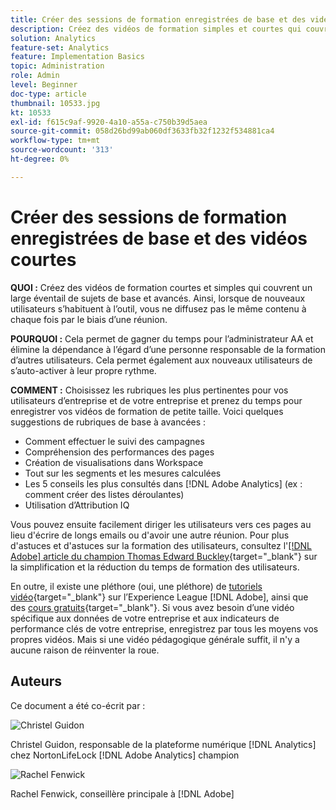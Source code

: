 ```yaml
---
title: Créer des sessions de formation enregistrées de base et des vidéos courtes
description: Créez des vidéos de formation simples et courtes qui couvrent un large éventail de sujets de base et avancés. Ainsi, lorsque de nouveaux utilisateurs s’enrichissent avec l’outil, vous ne diffusez pas le même contenu à chaque fois par le biais d’une réunion.
solution: Analytics
feature-set: Analytics
feature: Implementation Basics
topic: Administration
role: Admin
level: Beginner
doc-type: article
thumbnail: 10533.jpg
kt: 10533
exl-id: f615c9af-9920-4a10-a55a-c750b39d5aea
source-git-commit: 058d26bd99ab060df3633fb32f1232f534881ca4
workflow-type: tm+mt
source-wordcount: '313'
ht-degree: 0%

---
```


# Créer des sessions de formation enregistrées de base et des vidéos courtes

**QUOI :** Créez des vidéos de formation courtes et simples qui couvrent un large éventail de sujets de base et avancés. Ainsi, lorsque de nouveaux utilisateurs s’habituent à l’outil, vous ne diffusez pas le même contenu à chaque fois par le biais d’une réunion.

**POURQUOI :** Cela permet de gagner du temps pour l’administrateur AA et élimine la dépendance à l’égard d’une personne responsable de la formation d’autres utilisateurs. Cela permet également aux nouveaux utilisateurs de s’auto-activer à leur propre rythme.

**COMMENT :** Choisissez les rubriques les plus pertinentes pour vos utilisateurs d’entreprise et de votre entreprise et prenez du temps pour enregistrer vos vidéos de formation de petite taille. Voici quelques suggestions de rubriques de base à avancées :

* Comment effectuer le suivi des campagnes
* Compréhension des performances des pages
* Création de visualisations dans Workspace
* Tout sur les segments et les mesures calculées
* Les 5 conseils les plus consultés dans [!DNL Adobe Analytics] (ex : comment créer des listes déroulantes)
* Utilisation d’Attribution IQ

Vous pouvez ensuite facilement diriger les utilisateurs vers ces pages au lieu d&#39;écrire de longs emails ou d&#39;avoir une autre réunion. Pour plus d&#39;astuces et d&#39;astuces sur la formation des utilisateurs, consultez l&#39;[[!DNL Adobe] article du champion Thomas Edward Buckley](https://experienceleague.adobe.com/docs/analytics-learn/tutorials/administration/key-admin-skills/simplify-training-users.html?lang=fr){target="_blank"} sur la simplification et la réduction du temps de formation des utilisateurs.

En outre, il existe une pléthore (oui, une pléthore) de [&#x200B; tutoriels vidéo](https://experienceleague.adobe.com/docs/analytics-learn/tutorials/overview.html?lang=fr){target="_blank"} sur l’Experience League [!DNL Adobe], ainsi que des [&#x200B; cours gratuits](https://experienceleague.adobe.com/fr?lang=fr#dashboard/learning){target="_blank"}. Si vous avez besoin d’une vidéo spécifique aux données de votre entreprise et aux indicateurs de performance clés de votre entreprise, enregistrez par tous les moyens vos propres vidéos. Mais si une vidéo pédagogique générale suffit, il n&#39;y a aucune raison de réinventer la roue.

## Auteurs

Ce document a été co-écrit par :

![Christel Guidon](assets/Christel-Headshot-150.png)

Christel Guidon, responsable de la plateforme numérique [!DNL Analytics] chez NortonLifeLock
[!DNL Adobe Analytics] champion

![Rachel Fenwick](assets/Rachel-Fenwick-150.png)

Rachel Fenwick, conseillère principale à [!DNL Adobe]
